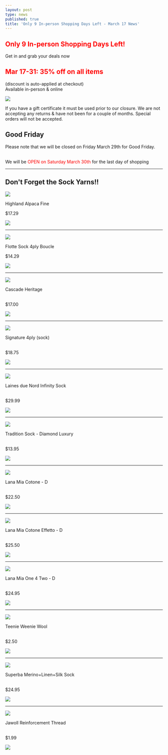 ```yaml
---
layout: post
type: news
published: true
title: 'Only 9 In-person Shopping Days Left - March 17 News'
---
```

<h2 style="color:red;">Only 9 In-person Shopping Days Left!</h2>
<p><strong></strong>Get in and grab your deals now</strong></p>
<h2 style="color:red;">Mar 17-31: 35% off on all items</h2>
<p>(discount is auto-applied at checkout)<br />
Available in-person & online</p>
<a href="https://www.woolandsilkcoshop.com/"><img src="/img/btn_online_shopping_new.jpg"></a>
<p>If you have a gift certificate it must be used prior to our closure. We are not accepting any returns & have not been for a couple of months. Special orders will not be accepted.</p>

<h2>Good Friday</h2>
<p>Please note that we will be closed on Friday March 29th for Good Friday.<br /><br />

We will be <span style="color:red;">OPEN on Saturday March 30th</span> for the last day of shopping</p>
<hr />

<h2>Don't Forget the Sock Yarns!!</h2>

<p><a href="https://www.woolandsilkcoshop.com/products/highland-alpaca-fine"><img src="/img/bluealp2024.jpg"></a></p>
<p>Highland Alpaca Fine<br />

$17.29</p>

<p><a href="https://www.woolandsilkcoshop.com/products/highland-alpaca-fine"><img src="/img/btn_shop_now_pink.jpg"></a></p>
<hr />

<p><a href="https://www.woolandsilkcoshop.com/products/flotte-sock-4ply-boucle"><img src="/img/flotte2024.jpg"></a></p>
<p>Flotte Sock 4ply Boucle<br />

$14.29</p>

<p><a href="https://www.woolandsilkcoshop.com/products/flotte-sock-4ply-boucle"><img src="/img/btn_shop_now_pink.jpg"></a></p>
<hr />

<p><a href="https://www.woolandsilkcoshop.com/products/cascade-heritage"><img src="/img/cascadepink.jpg"></a></p>
<p>Cascade Heritage<br /><br />

$17.00</p>
<p><a href="https://www.woolandsilkcoshop.com/products/cascade-heritage"><img src="/img/btn_shop_now_pink.jpg"></a></p>
<hr />

<p><a href="https://www.woolandsilkcoshop.com/products/signature-4ply-sock"><img src="/img/signature2024.jpg"></a></p>
<p>Signature 4ply (sock)<br /><br />

$18.75</p>

<p><a href="https://www.woolandsilkcoshop.com/products/signature-4ply-sock"><img src="/img/btn_shop_now_pink.jpg"></a></p>
<hr />

<p><a href="https://www.woolandsilkcoshop.com/products/laines-du-nord-infinity-sock"><img src="/img/laines.jpg"></a></p>
<p>Laines due Nord Infinity Sock<br /><br />

$29.99</p>

<p><a href="https://www.woolandsilkcoshop.com/products/laines-du-nord-infinity-sock"><img src="/img/btn_shop_now_pink.jpg"></a></p>
<hr />

<p><a href="https://www.woolandsilkcoshop.com/products/tradition-sock"><img src="/img/tradition2024.jpg"></a></p>
<p>Tradition Sock - Diamond Luxury<br /><br />

$13.95</p>

<p><a href="https://www.woolandsilkcoshop.com/products/tradition-sock"><img src="/img/btn_shop_now_pink.jpg"></a></p>
<hr />

<p><a href="https://www.woolandsilkcoshop.com/products/lana-mia-cotone"><img src="/img/lanamia.jpg"></a></p>
<p>Lana Mia Cotone - D<br /><br />

$22.50</p>

<p><a href="https://www.woolandsilkcoshop.com/products/lana-mia-cotone"><img src="/img/btn_shop_now_pink.jpg"></a></p>
<hr />

<p><a href="https://www.woolandsilkcoshop.com/products/lana-mia-cotone-effetto"><img src="/img/lanamia2.jpg"></a></p>
<p>Lana Mia Cotone Effetto - D<br /><br />

$25.50</p>

<p><a href="https://www.woolandsilkcoshop.com/products/lana-mia-cotone-effetto"><img src="/img/btn_shop_now_pink.jpg"></a></p>
<hr />

<p><a href="https://www.woolandsilkcoshop.com/products/lana-mia-one-4-two"><img src="/img/lanamia3.jpg"></a></p>
<p>Lana Mia One 4 Two - D<br /><br />

$24.95</p>

<p><a href="https://www.woolandsilkcoshop.com/products/lana-mia-one-4-two"><img src="/img/btn_shop_now_pink.jpg"></a></p>
<hr />

<p><a href="https://www.woolandsilkcoshop.com/products/copy-of-painted-desert"><img src="/img/teenie.jpg"></a></p>
<p>Teenie Weenie Wool<br /><br />

$2.50</p>

<p><a href="https://www.woolandsilkcoshop.com/products/copy-of-painted-desert"><img src="/img/btn_shop_now_pink.jpg"></a></p>
<hr />

<p><a href="https://www.woolandsilkcoshop.com/products/superba-merino-linen-silk-sock"><img src="/img/superba2024.jpg"></a></p>
<p>Superba Merino+Linen+Silk Sock<br /><br />

$24.95</p>

<p><a href="https://www.woolandsilkcoshop.com/products/superba-merino-linen-silk-sock"><img src="/img/btn_shop_now_pink.jpg"></a></p>
<hr />

<p><a href="https://www.woolandsilkcoshop.com/products/jawoll-reinforcement-thread"><img src="/img/jawoll2024.jpg"></a></p>
<p>Jawoll Reinforcement Thread<br /><br />

$1.99</p>

<p><a href="https://www.woolandsilkcoshop.com/products/jawoll-reinforcement-thread"><img src="/img/btn_shop_now_pink.jpg"></a></p>
